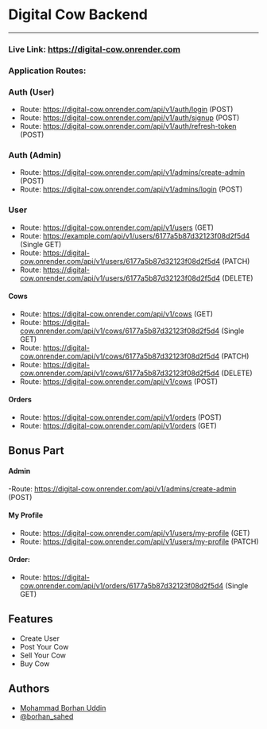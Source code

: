 # Digital Cow Backend

<hr>

### Live Link: https://digital-cow.onrender.com

### Application Routes:

### Auth (User)

- Route: https://digital-cow.onrender.com/api/v1/auth/login (POST)
- Route: https://digital-cow.onrender.com/api/v1/auth/signup (POST)
- Route: https://digital-cow.onrender.com/api/v1/auth/refresh-token (POST)

### Auth (Admin)

- Route: https://digital-cow.onrender.com/api/v1/admins/create-admin (POST)
- Route: https://digital-cow.onrender.com/api/v1/admins/login (POST)

### User

- Route: https://digital-cow.onrender.com/api/v1/users (GET)
- Route: https://example.com/api/v1/users/6177a5b87d32123f08d2f5d4 (Single GET)
- Route: https://digital-cow.onrender.com/api/v1/users/6177a5b87d32123f08d2f5d4 (PATCH)
- Route: https://digital-cow.onrender.com/api/v1/users/6177a5b87d32123f08d2f5d4 (DELETE)

#### Cows

- Route: https://digital-cow.onrender.com/api/v1/cows (GET)
- Route: https://digital-cow.onrender.com/api/v1/cows/6177a5b87d32123f08d2f5d4 (Single GET)
- Route: https://digital-cow.onrender.com/api/v1/cows/6177a5b87d32123f08d2f5d4 (PATCH)
- Route: https://digital-cow.onrender.com/api/v1/cows/6177a5b87d32123f08d2f5d4 (DELETE)
- Route: https://digital-cow.onrender.com/api/v1/cows (POST)

#### Orders

- Route: https://digital-cow.onrender.com/api/v1/orders (POST)
- Route: https://digital-cow.onrender.com/api/v1/orders (GET)

## Bonus Part

#### Admin

-Route: https://digital-cow.onrender.com/api/v1/admins/create-admin (POST)

#### My Profile

- Route: https://digital-cow.onrender.com/api/v1/users/my-profile (GET)
- Route: https://digital-cow.onrender.com/api/v1/users/my-profile (PATCH)

#### Order:

- Route: https://digital-cow.onrender.com/api/v1/orders/6177a5b87d32123f08d2f5d4 (Single GET)

## Features

- Create User
- Post Your Cow
- Sell Your Cow
- Buy Cow

## Authors

- [Mohammad Borhan Uddin](https://www.linkedin.com/in/borhansahed/)
- [@borhan_sahed](https://www.github.com/borhansahed)
